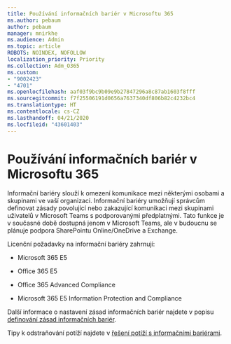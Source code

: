 ```yaml
---
title: Používání informačních bariér v Microsoftu 365
ms.author: pebaum
author: pebaum
manager: mnirkhe
ms.audience: Admin
ms.topic: article
ROBOTS: NOINDEX, NOFOLLOW
localization_priority: Priority
ms.collection: Adm_O365
ms.custom:
- "9002423"
- "4701"
ms.openlocfilehash: aaf03f9bc9b09e9b27847296a8c87ab1603f8fff
ms.sourcegitcommit: f7f25506191d0656a7637340df806b82c4232bc4
ms.translationtype: HT
ms.contentlocale: cs-CZ
ms.lasthandoff: 04/21/2020
ms.locfileid: "43601403"
---
```

# <a name="using-information-barriers-in-microsoft-365"></a>Používání informačních bariér v Microsoftu 365

Informační bariéry slouží k omezení komunikace mezi některými osobami a skupinami ve vaší organizaci. Informační bariéry umožňují správcům definovat zásady povolující nebo zakazující komunikaci mezi skupinami uživatelů v Microsoft Teams s podporovanými předplatnými.  Tato funkce je v současné době dostupná jenom v Microsoft Teams, ale v budoucnu se plánuje podpora SharePointu Online/OneDrive a Exchange.

Licenční požadavky na informační bariéry zahrnují:

- Microsoft 365 E5

- Office 365 E5

- Office 365 Advanced Compliance

- Microsoft 365 E5 Information Protection and Compliance

Další informace o nastavení zásad informačních bariér najdete v popisu [definování zásad informačních bariér](https://docs.microsoft.com/microsoft-365/compliance/information-barriers-policies).

Tipy k odstraňování potíží najdete v [řešení potíží s informačními bariérami](https://docs.microsoft.com/microsoft-365/compliance/information-barriers-troubleshooting).

